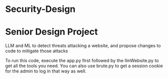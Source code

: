 # Security-Design
# Senior Design Project
LLM and ML to detect threats attacking a website, and propose changes to code to mitigate those attacks


To run this code, execute the app.py first followed by the llmWebsite.py to get all the tools you need. You can also use brute.py to get a session cookie for the admin to log in that way as well.
